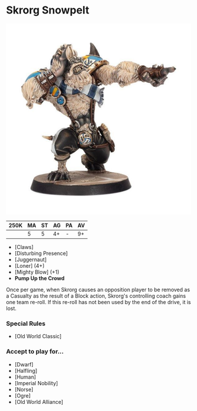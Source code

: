 # Skrorg Snowpelt

![](../media/starplayers/SkrorgSnowpeltLead.jpg)

| 250K  | MA | ST | AG | PA | AV |
| --- | --- | --- | --- | --- | --- |
| | 5 | 5 | 4+ | - | 9+ |

* [Claws]
* [Disturbing Presence]
* [Juggernaut]
* [Loner] (4+)
* [Mighty Blow] (+1)
* **Pump Up the Crowd**

Once per game, when Skrorg causes an opposition player to be removed as a Casualty as the result of a Block action, Skrorg's controlling coach gains one team re-roll. If this re-roll has not been used by the end of the drive, it is lost.


### Special Rules

* [Old World Classic]

### Accept to play for...

* [Dwarf]
* [Halfling]
* [Human]
* [Imperial Nobility]
* [Norse]
* [Ogre]
* [Old World Alliance]
